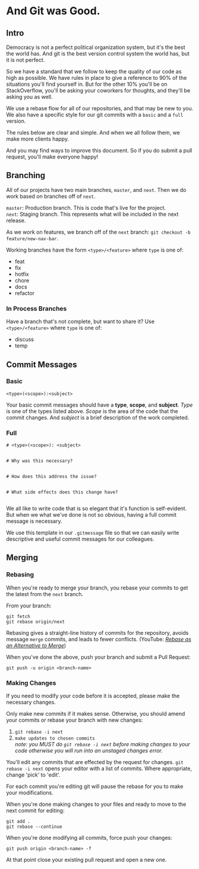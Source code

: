 # And Git was Good.
  
  
## Intro

Democracy is not a perfect political organization system, but it's the best the world has. And git is the best version control system the world has, but it is not perfect.  
  
So we have a standard that we follow to keep the quality of our code as high as possible. We have rules in place to give a reference to 90% of the situations you'll find yourself in. But for the other 10% you'll be on StackOverflow, you'll be asking your coworkers for thoughts, and they'll be asking you as well.  
  
We use a rebase flow for all of our repositories, and that may be new to you. We also have a specific style for our git commits with a `basic` and a `full` version.  
  
The rules below are clear and simple. And when we all follow them, we make more clients happy.  
  
And you may find ways to improve this document. So if you do submit a pull request, you'll make everyone happy!  
  
  
## Branching
All of our projects have two main branches, `master`, and `next`. Then we do work based on branches off of `next`.
  
`master`: Production branch. This is code that's live for the project.  
`next`: Staging branch. This represents what will be included in the next release. 
  
As we work on features, we branch off of the `next` branch: `git checkout -b feature/new-nav-bar`.  
  
Working branches have the form `<type>/<feature>` where `type` is one of:  

- feat
- fix
- hotfix
- chore
- docs
- refactor  

### In Process Branches
Have a branch that's not complete, but want to share it? Use `<type>/<feature>` where `type` is one of:  
  
- discuss  
- temp  

## Commit Messages
### Basic
`<type>(<scope>):<subject>`  
  
Your basic commit messages should have a **type**, **scope**, and **subject**. _Type_ is one of the types listed above. _Scope_ is the area of the code that the commit changes. And _subject_ is a brief description of the work completed.
### Full
```
# <type>(<scope>): <subject>


# Why was this necessary?


# How does this address the issue?


# What side effects does this change have?


```
  
We all like to write code that is so elegant that it's function is self-evident. But when we what we've done is not so obvious, having a full commit message is necessary.  
  
We use this template in our `.gitmessage` file so that we can easily write descriptive and useful commit messages for our colleagues. 

## Merging 
### Rebasing
When you're ready to merge your branch, you rebase your commits to get the latest from the `next` branch. 

From your branch:  
```
git fetch
git rebase origin/next
```

Rebasing gives a straight-line history of commits for the repository, avoids message `merge` commits, and leads to fewer conflicts. (YouTube: _[Rebase as an Alternative to Merge](https://www.youtube.com/watch?v=PnHlnx_nmCI)_)
  
When you've done the above, push your branch and submit a Pull Request:
```
git push -u origin <branch-name>
```
  
### Making Changes
If you need to modify your code before it is accepted, please make the necessary changes.
  
Only make new commits if it makes sense. Otherwise, you should amend your commits or rebase your branch with new changes:

1. `git rebase -i next`
2. `make updates to chosen commits`  
_note: you MUST do `git rebase -i next` before making changes to your code otherwise you will run into an unstaged changes error._  

  
You'll edit any commits that are effected by the request for changes. `git rebase -i next` opens your editor with a list of commits. Where appropriate, change 'pick' to 'edit'. 

For each commit you're editing git will pause the rebase for you to make your modifications.

When you're done making changes to your files and ready to move to the next commit for editing:
```
git add .
git rebase --continue
```


When you're done modifying all commits, force push your changes:
```
git push origin <branch-name> -f
```

At that point close your existing pull request and open a new one. 
